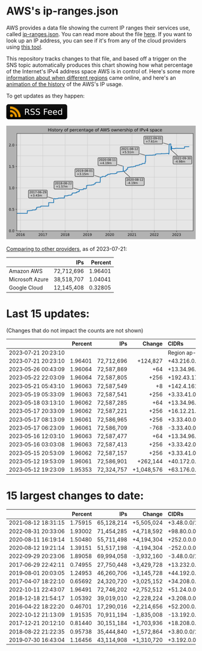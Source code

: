 # AWS's ip-ranges.json

AWS provides a data file showing the current IP ranges their
services use, called [ip-ranges.json](https://ip-ranges.amazonaws.com/ip-ranges.json).
You can read more about the file [here](https://docs.aws.amazon.com/general/latest/gr/aws-ip-ranges.html).
If you want to look up an IP address, you can see if it's from any of the cloud providers using [this tool](https://cloud-ips.s3-us-west-2.amazonaws.com/index.html).

This repository tracks changes to that file, and based off a trigger on the SNS 
topic automatically produces this chart showing how what percentage of the 
Internet's IPv4 address space AWS is in control of.  Here's some 
more [information about when different regions](announces.md) came 
online, and here's an [animation of the history](https://youtu.be/Su25yl7eol8) 
of the AWS's IP usage.

To get updates as they happen:

[![RSS Icon](images/rss_badge.svg)](https://raw.githubusercontent.com/seligman/aws-ip-ranges/master/rss.xml)

![History of AWS](history_count.svg)

[Comparing to other providers](https://github.com/seligman/cloud_sizes), as of 2023-07-21:

| | IPs | Percent |
| --- | ---: | ---: |
| Amazon AWS | 72,712,696 | 1.96401 |
| Microsoft Azure | 38,518,707 | 1.04041 |
| Google Cloud | 12,145,408 | 0.32805 |


# Last 15 updates:

(Changes that do not impact the counts are not shown)

| | Percent | IPs | Change | CIDRs |
| :--- | ---: | ---: | ---: | :--- |
| 2023&#8209;07&#8209;21&nbsp;20:23:10 | | | | Region ap-southeast-5 |
| 2023&#8209;07&#8209;21&nbsp;20:23:10 | 1.96401 | 72,712,696 | +124,827 | +43.216.0.0/15,&nbsp;+156.4.0.0/15,&nbsp;+182.30.0.0/16,&nbsp;... |
| 2023&#8209;05&#8209;26&nbsp;00:43:09 | 1.96064 | 72,587,869 | +64 | +13.34.96.192/26 |
| 2023&#8209;05&#8209;22&nbsp;22:03:09 | 1.96064 | 72,587,805 | +256 | +192.43.175.0/24 |
| 2023&#8209;05&#8209;21&nbsp;05:43:10 | 1.96063 | 72,587,549 | +8 | +142.4.161.200/29 |
| 2023&#8209;05&#8209;19&nbsp;05:33:09 | 1.96063 | 72,587,541 | +256 | +3.33.41.0/24 |
| 2023&#8209;05&#8209;18&nbsp;03:13:10 | 1.96062 | 72,587,285 | +64 | +13.34.96.128/26 |
| 2023&#8209;05&#8209;17&nbsp;20:33:09 | 1.96062 | 72,587,221 | +256 | +16.12.21.0/24 |
| 2023&#8209;05&#8209;17&nbsp;08:13:09 | 1.96061 | 72,586,965 | +256 | +3.33.40.0/24 |
| 2023&#8209;05&#8209;17&nbsp;06:23:09 | 1.96061 | 72,586,709 | -768 | -3.33.40.0/23,&nbsp;-3.33.42.0/24 |
| 2023&#8209;05&#8209;16&nbsp;12:03:10 | 1.96063 | 72,587,477 | +64 | +13.34.96.64/26 |
| 2023&#8209;05&#8209;16&nbsp;03:03:08 | 1.96063 | 72,587,413 | +256 | +3.33.42.0/24 |
| 2023&#8209;05&#8209;15&nbsp;20:53:09 | 1.96062 | 72,587,157 | +256 | +3.33.41.0/24 |
| 2023&#8209;05&#8209;12&nbsp;19:53:09 | 1.96061 | 72,586,901 | +262,144 | +40.172.0.0/14 |
| 2023&#8209;05&#8209;12&nbsp;19:23:09 | 1.95353 | 72,324,757 | +1,048,576 | +63.176.0.0/12,&nbsp;+13.192.0.0/13,&nbsp;-57.104.0.0/13 |


# 15 largest changes to date:

| | Percent | IPs | Change | CIDRs |
| :--- | ---: | ---: | ---: | :--- |
| 2021&#8209;08&#8209;12&nbsp;18:31:15 | 1.75915 | 65,128,214 | +5,505,024 | +3.48.0.0/12,&nbsp;+35.96.0.0/12,&nbsp;+3.152.0.0/13,&nbsp;... |
| 2022&#8209;08&#8209;31&nbsp;20:33:06 | 1.93002 | 71,454,285 | +4,718,592 | +98.80.0.0/12,&nbsp;+184.32.0.0/12,&nbsp;+13.184.0.0/13,&nbsp;... |
| 2020&#8209;08&#8209;11&nbsp;16:19:14 | 1.50480 | 55,711,498 | +4,194,304 | +252.0.0.0/10 |
| 2020&#8209;08&#8209;12&nbsp;19:21:14 | 1.39151 | 51,517,198 | -4,194,304 | -252.0.0.0/10 |
| 2022&#8209;09&#8209;29&nbsp;20:23:06 | 1.89058 | 69,994,058 | -3,932,160 | -3.48.0.0/12,&nbsp;-35.96.0.0/12,&nbsp;-3.240.0.0/13,&nbsp;... |
| 2017&#8209;06&#8209;29&nbsp;22:42:11 | 0.74955 | 27,750,448 | +3,429,728 | +13.232.0.0/13,&nbsp;+34.240.0.0/13,&nbsp;+35.168.0.0/13,&nbsp;... |
| 2019&#8209;08&#8209;01&nbsp;20:03:05 | 1.24953 | 46,260,706 | +3,145,728 | +44.192.0.0/10,&nbsp;-3.192.0.0/12 |
| 2017&#8209;04&#8209;07&nbsp;18:22:10 | 0.65692 | 24,320,720 | +3,025,152 | +34.208.0.0/12,&nbsp;+34.224.0.0/12,&nbsp;+13.58.0.0/15,&nbsp;... |
| 2022&#8209;10&#8209;11&nbsp;22:43:07 | 1.96491 | 72,746,202 | +2,752,512 | +51.24.0.0/13,&nbsp;+57.104.0.0/13,&nbsp;+51.20.0.0/14,&nbsp;... |
| 2018&#8209;12&#8209;18&nbsp;21:54:17 | 1.05392 | 39,019,010 | +2,228,224 | +3.208.0.0/12,&nbsp;+3.224.0.0/12,&nbsp;+13.48.0.0/15 |
| 2016&#8209;04&#8209;22&nbsp;18:22:20 | 0.46701 | 17,290,016 | +2,214,656 | +52.200.0.0/13,&nbsp;+52.208.0.0/13,&nbsp;+52.36.0.0/14,&nbsp;... |
| 2022&#8209;10&#8209;12&nbsp;21:13:09 | 1.91535 | 70,911,194 | -1,835,008 | -13.192.0.0/13,&nbsp;-16.28.0.0/14,&nbsp;-40.172.0.0/14,&nbsp;... |
| 2017&#8209;12&#8209;21&nbsp;20:12:10 | 0.81440 | 30,151,184 | +1,703,936 | +18.208.0.0/13,&nbsp;+18.204.0.0/14,&nbsp;+18.224.0.0/14,&nbsp;... |
| 2018&#8209;08&#8209;22&nbsp;21:22:35 | 0.95738 | 35,444,840 | +1,572,864 | +3.80.0.0/12,&nbsp;+3.16.0.0/14,&nbsp;+3.40.0.0/14 |
| 2019&#8209;07&#8209;30&nbsp;16:43:04 | 1.16456 | 43,114,908 | +1,310,720 | +3.192.0.0/12,&nbsp;+15.222.0.0/15,&nbsp;+15.236.0.0/15 |
